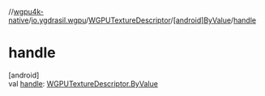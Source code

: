 //[wgpu4k-native](../../../../index.md)/[io.ygdrasil.wgpu](../../index.md)/[WGPUTextureDescriptor](../index.md)/[[android]ByValue](index.md)/[handle](handle.md)

# handle

[android]\
val [handle](handle.md): [WGPUTextureDescriptor.ByValue](../../../io.ygdrasil.wgpu.android/-w-g-p-u-texture-descriptor/-by-value/index.md)